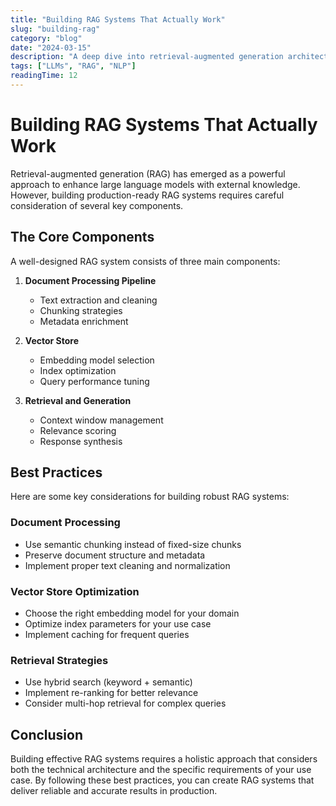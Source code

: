 ```yaml
---
title: "Building RAG Systems That Actually Work"
slug: "building-rag"
category: "blog"
date: "2024-03-15"
description: "A deep dive into retrieval-augmented generation architectures and how to optimize them for production use cases."
tags: ["LLMs", "RAG", "NLP"]
readingTime: 12
---
```


# Building RAG Systems That Actually Work

Retrieval-augmented generation (RAG) has emerged as a powerful approach to enhance large language models with external knowledge. However, building production-ready RAG systems requires careful consideration of several key components.

## The Core Components

A well-designed RAG system consists of three main components:

1. **Document Processing Pipeline**
   - Text extraction and cleaning
   - Chunking strategies
   - Metadata enrichment

2. **Vector Store**
   - Embedding model selection
   - Index optimization
   - Query performance tuning

3. **Retrieval and Generation**
   - Context window management
   - Relevance scoring
   - Response synthesis

## Best Practices

Here are some key considerations for building robust RAG systems:

### Document Processing

- Use semantic chunking instead of fixed-size chunks
- Preserve document structure and metadata
- Implement proper text cleaning and normalization

### Vector Store Optimization

- Choose the right embedding model for your domain
- Optimize index parameters for your use case
- Implement caching for frequent queries

### Retrieval Strategies

- Use hybrid search (keyword + semantic)
- Implement re-ranking for better relevance
- Consider multi-hop retrieval for complex queries

## Conclusion

Building effective RAG systems requires a holistic approach that considers both the technical architecture and the specific requirements of your use case. By following these best practices, you can create RAG systems that deliver reliable and accurate results in production. 